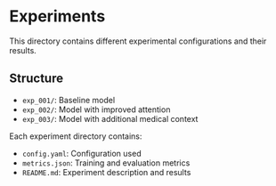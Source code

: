 # Experiments

This directory contains different experimental configurations and their results.

## Structure

- `exp_001/`: Baseline model
- `exp_002/`: Model with improved attention
- `exp_003/`: Model with additional medical context

Each experiment directory contains:
- `config.yaml`: Configuration used
- `metrics.json`: Training and evaluation metrics
- `README.md`: Experiment description and results
